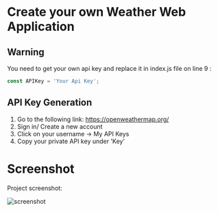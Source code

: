 # Create your own Weather Web Application

## Warning
You need to get your own api key and replace it in index.js file on line 9 :

```javascript
const APIKey = 'Your Api Key';
```

## API Key Generation
1. Go to the following link: https://openweathermap.org/
2. Sign in/ Create a new account
3. Click on your username -> My API Keys
4. Copy your private API key under 'Key'

# Screenshot
Project screenshot:

![screenshot](images/screenshot.jpg)

